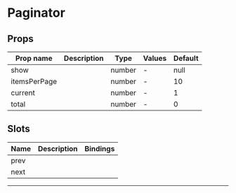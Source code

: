 # Paginator

## Props

| Prop name    | Description | Type   | Values | Default |
| ------------ | ----------- | ------ | ------ | ------- |
| show         |             | number | -      | null    |
| itemsPerPage |             | number | -      | 10      |
| current      |             | number | -      | 1       |
| total        |             | number | -      | 0       |

## Slots

| Name | Description | Bindings |
| ---- | ----------- | -------- |
| prev |             |          |
| next |             |          |

---
